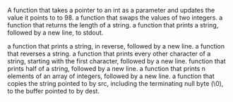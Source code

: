 A function that takes a pointer to an int as a parameter and updates the value it points to to 98.
a function that swaps the values of two integers.
a function that returns the length of a string.
a function that prints a string, followed by a new line, to stdout.


a function that prints a string, in reverse, followed by a new line.
a function that reverses a string.
a function that prints every other character of a string, starting with the first character, followed by a new line.
function that prints half of a string, followed by a new line.
a function that prints n elements of an array of integers, followed by a new line.
 a function that copies the string pointed to by src, including the terminating null byte (\0), to the buffer pointed to by dest.

